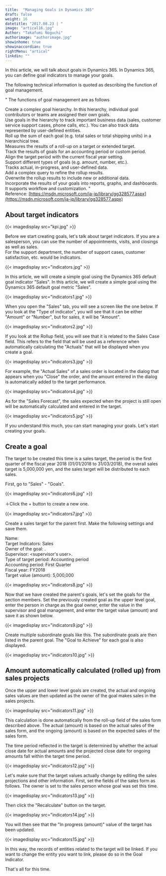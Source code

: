 ```yaml
---
title:  "Managing Goals in Dynamics 365"
draft: false
weight: 16
datetitle: "2017.08.23 | "
image: "artical16.jpg"
Author: "Takafumi Noguchi"
authorimage: "authorimage.jpg"
showinhome: true
showinaccordian: true
rightMenu: "artical"
linkdin: ""
---
```

<!-- Intro  -->
In this article, we will talk about goals in Dynamics 365. In Dynamics 365, you can define goal indicators to manage your goals.

The following technical information is quoted as describing the function of goal management.

<!-- QuateBox -->
" The functions of goal management are as follows

Create a complex goal hierarchy. In this hierarchy, individual goal contributors or teams are assigned their own goals.    
Use goals in the hierarchy to track important business data (sales, customer service support cases, phone calls, etc.). You can also track data represented by user-defined entities.     
Roll up the sum of each goal (e.g. total sales or total shipping units) in a hierarchical tree.    
Measures the results of a roll-up on a target or extended target.    
Track the results of goals for an accounting period or custom period.   
Align the target period with the current fiscal year setting.    
Support different types of goals (e.g. amount, number, etc.).   
Tracks actual, in-progress, and user-defined data.    
Add a complex query to refine the rollup results.     
Overwrite the rollup results to include new or additional data.    
Incorporate the results of your goals into reports, graphs, and dashboards.    
It supports workflow and customization. "    
Reference: [https://msdn.microsoft.com/ja-jp/library/gg328577.aspx](https://msdn.microsoft.com/ja-jp/library/gg328577.aspx)


## About target indicators
<!-- Image= kpi.jpg -->
{{< imagedisplay src="kpi.jpg" >}}

Before we start creating goals, let's talk about target indicators. If you are a salesperson, you can use the number of appointments, visits, and closings as well as sales.     
For the support department, the number of support cases, customer satisfaction, etc. would be indicators.
<!-- Image= indicators.jpg -->
{{< imagedisplay src="indicators.jpg" >}}

In this article, we will create a simple goal using the Dynamics 365 default goal indicator "Sales". In this article, we will create a simple goal using the Dynamics 365 default goal metric "Sales".
<!-- Image= indicators1.jpg -->
{{< imagedisplay src="indicators1.jpg" >}}

When you open the "Sales" tab, you will see a screen like the one below. If you look at the "Type of indicator", you will see that it can be either "Amount" or "Number", but for sales, it will be "Amount".
<!-- Image= indicators2.jpg -->
{{< imagedisplay src="indicators2.jpg" >}}

If you look at the Rollup field, you will see that it is related to the Sales Case field. This refers to the field that will be used as a reference when automatically calculating the "Actuals" that will be displayed when you create a goal.
<!-- Image= indicators3.jpg -->
{{< imagedisplay src="indicators3.jpg" >}}

For example, the "Actual Sales" of a sales order is located in the dialog that appears when you "Close" the order, and the amount entered in the dialog is automatically added to the target performance.
<!-- Image= indicators4.jpg -->
{{< imagedisplay src="indicators4.jpg" >}}

As for the "Sales Forecast", the sales expected when the project is still open will be automatically calculated and entered in the target.
<!-- Image= indicators5.jpg -->
{{< imagedisplay src="indicators5.jpg" >}}

If you understand this much, you can start managing your goals. Let's start creating your goals.

## Create a goal
The target to be created this time is a sales target, the period is the first quarter of the fiscal year 2018 (01/01/2018 to 31/03/2018), the overall sales target is 5,000,000 yen, and the sales target will be distributed to each sales.

First, go to "Sales" - "Goals".
<!-- Image= indicators6.jpg -->
{{< imagedisplay src="indicators6.jpg" >}}

＋Click the + button to create a new one.
<!-- Image= indicators7.jpg -->
{{< imagedisplay src="indicators7.jpg" >}}

Create a sales target for the parent first. Make the following settings and save them.    

Name: <optional>    
Target Indicators: Sales     
Owner of the goal: <user who manages the parent goal>.     
Supervisor: <supervisor's user>.      
Type of target period: Accounting period     
Accounting period: First Quarter   
Fiscal year: FY2018      
Target value (amount): 5,000,000      
<!-- Image= indicators8.jpg -->
{{< imagedisplay src="indicators8.jpg" >}}

Now that we have created the parent's goals, let's set the goals for the section members. Set the previously created goal as the upper level goal, enter the person in charge as the goal owner, enter the value in the supervisor and goal management, and enter the target value (amount) and save it as shown below.
<!-- Image= indicators9.jpg -->
{{< imagedisplay src="indicators9.jpg" >}}

Create multiple subordinate goals like this. The subordinate goals are then listed in the parent goal. The "Goal to Achieve" for each goal is also displayed.
<!-- Image= indicators10.jpg -->
{{< imagedisplay src="indicators10.jpg" >}}

## Amount automatically calculated (rolled up) from sales projects
Once the upper and lower level goals are created, the actual and ongoing sales values are then updated as the owner of the goal makes sales in the sales projects.
<!-- Image= indicators11.jpg -->
{{< imagedisplay src="indicators11.jpg" >}}

This calculation is done automatically from the roll-up field of the sales form described above. The actual (amount) is based on the actual sales of the sales form, and the ongoing (amount) is based on the expected sales of the sales form.

The time period reflected in the target is determined by whether the actual close date for actual amounts and the projected close date for ongoing amounts fall within the target time period.
<!-- Image= indicators12.jpg -->
{{< imagedisplay src="indicators12.jpg" >}}

Let's make sure that the target values actually change by editing the sales projections and other information. First, set the fields of the sales form as follows. The owner is set to the sales person whose goal was set this time.
<!-- Image= indicators13.jpg -->
{{< imagedisplay src="indicators13.jpg" >}}

Then click the "Recalculate" button on the target.
<!-- Image= indicators14.jpg -->
{{< imagedisplay src="indicators14.jpg" >}}

You will then see that the "In progress (amount)" value of the target has been updated.
<!-- Image= indicators15.jpg -->
{{< imagedisplay src="indicators15.jpg" >}}

In this way, the records of entities related to the target will be linked. If you want to change the entity you want to link, please do so in the Goal Indicator.

That's all for this time.